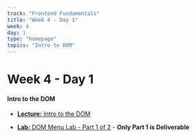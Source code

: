 ```yaml
---
track: "Frontend Fundamentals"
title: "Week 4 - Day 1"
week: 4
day: 1
type: "homepage"
topics: "Intro to DOM"
---
```


# Week 4 - Day 1

#### Intro to the DOM

- [**Lecture:** Intro to the DOM](/frontend-fundamentals/week-4/day-1/lecture-materials/intro-to-the-dom/)

- [**Lab:** DOM Menu Lab - Part 1 of 2](/frontend-fundamentals/week-4/day-1/labs/dom-menu-lab-part-1/) - **Only Part 1 is Deliverable**

